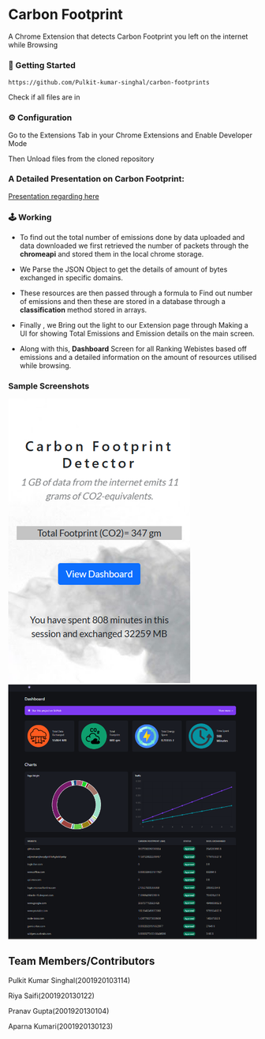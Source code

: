 # Carbon Footprint
A Chrome Extension that detects Carbon Footprint you left on the internet while Browsing


###

### 🚀 Getting Started 
```
https://github.com/Pulkit-kumar-singhal/carbon-footprints
```
Check if all files are in

### ⚙️ Configuration

Go to the Extensions Tab in your Chrome Extensions and Enable Developer Mode 

Then Unload files from the cloned repository

### A Detailed Presentation on Carbon Footprint:
[Presentation regarding here](https://docs.google.com/presentation/d/1rKy8ixHcQRY4jLcQ3JXJHNArZ8ZPYAvmlhGIzrh0s-M/edit#slide=id.p1)

### 🕹️ Working

- To find out the total number of emissions done by data uploaded and data downloaded we first retrieved the number of packets through the **chromeapi** and stored them in the local chrome storage. 
- We Parse the JSON Object to get the details of amount of bytes exchanged in specific domains.
- These resources are then passed through a formula to Find out number of emissions and then these are stored in a database through a **classification** method stored in arrays.

- Finally , we Bring out the light to our Extension page through Making a UI for showing Total Emissions and Emission details on the main screen.
- Along with this, **Dashboard** Screen for all Ranking Webistes based off emissions and a detailed information on the amount of resources utilised while browsing. 

### Sample Screenshots

![](./1.png) 
![](./2.png)

## Team Members/Contributors 
Pulkit Kumar Singhal(2001920103114)

Riya Saifi(2001920130122)

Pranav Gupta(2001920130104)

Aparna Kumari(2001920130123)
